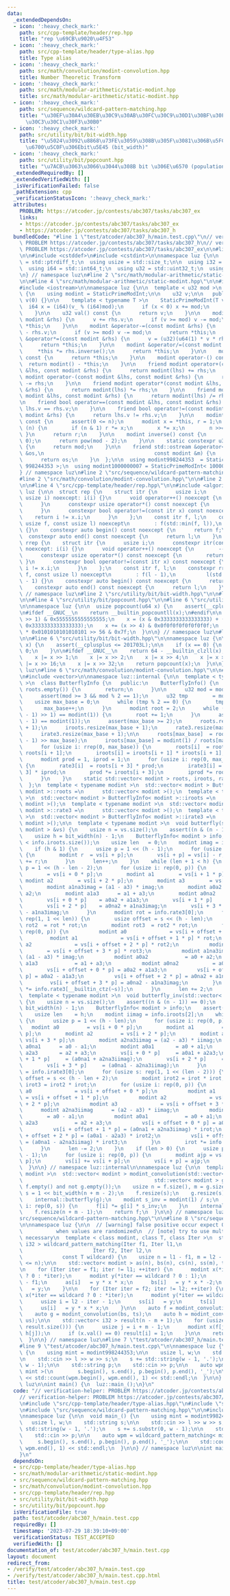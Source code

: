 ```yaml
---
data:
  _extendedDependsOn:
  - icon: ':heavy_check_mark:'
    path: src/cpp-template/header/rep.hpp
    title: "rep \u69CB\u9020\u4F53"
  - icon: ':heavy_check_mark:'
    path: src/cpp-template/header/type-alias.hpp
    title: Type alias
  - icon: ':heavy_check_mark:'
    path: src/math/convolution/modint-convolution.hpp
    title: Number Theoretic Transform
  - icon: ':heavy_check_mark:'
    path: src/math/modular-arithmetic/static-modint.hpp
    title: src/math/modular-arithmetic/static-modint.hpp
  - icon: ':heavy_check_mark:'
    path: src/sequence/wildcard-pattern-matching.hpp
    title: "\u30EF\u30A4\u30EB\u30C9\u30AB\u30FC\u30C9\u30D1\u30BF\u30FC\u30F3\u30DE\
      \u30C3\u30C1\u30F3\u30B0"
  - icon: ':heavy_check_mark:'
    path: src/utility/bit/bit-width.hpp
    title: "\u5024\u3092\u8868\u73FE\u3059\u308B\u305F\u3081\u306B\u5FC5\u8981\u306A\
      \u6700\u5C0F\u306Ebit\u5E45 (bit_width)"
  - icon: ':heavy_check_mark:'
    path: src/utility/bit/popcount.hpp
    title: "\u7ACB\u3063\u3066\u3044\u308B bit \u306E\u6570 (population count, popcount)"
  _extendedRequiredBy: []
  _extendedVerifiedWith: []
  _isVerificationFailed: false
  _pathExtension: cpp
  _verificationStatusIcon: ':heavy_check_mark:'
  attributes:
    PROBLEM: https://atcoder.jp/contests/abc307/tasks/abc307_ex
    links:
    - https://atcoder.jp/contests/abc307/tasks/abc307_ex
    - https://atcoder.jp/contests/abc307/tasks/abc307_h
  bundledCode: "#line 1 \"test/atcoder/abc307_h/main.test.cpp\"\n// verification-helper:\
    \ PROBLEM https://atcoder.jp/contests/abc307/tasks/abc307_h\n// verification-helper:\
    \ PROBLEM https://atcoder.jp/contests/abc307/tasks/abc307_ex\n\n#line 2 \"src/cpp-template/header/type-alias.hpp\"\
    \n\n#include <cstddef>\n#include <cstdint>\n\nnamespace luz {\n\n  using isize\
    \ = std::ptrdiff_t;\n  using usize = std::size_t;\n\n  using i32 = std::int32_t;\n\
    \  using i64 = std::int64_t;\n  using u32 = std::uint32_t;\n  using u64 = std::uint64_t;\n\
    \n} // namespace luz\n#line 2 \"src/math/modular-arithmetic/static-modint.hpp\"\
    \n\n#line 4 \"src/math/modular-arithmetic/static-modint.hpp\"\n\n#include <cassert>\n\
    #include <iostream>\n\nnamespace luz {\n\n  template < u32 mod >\n  class StaticPrimeModInt\
    \ {\n    using modint = StaticPrimeModInt;\n\n    u32 v;\n\n   public:\n    StaticPrimeModInt():\
    \ v(0) {}\n\n    template < typename T >\n    StaticPrimeModInt(T v_) {\n    \
    \  i64 x = (i64)(v_ % (i64)mod);\n      if (x < 0) x += mod;\n      v = (u32)x;\n\
    \    }\n\n    u32 val() const {\n      return v;\n    }\n\n    modint &operator+=(const\
    \ modint &rhs) {\n      v += rhs.v;\n      if (v >= mod) v -= mod;\n      return\
    \ *this;\n    }\n\n    modint &operator-=(const modint &rhs) {\n      v += mod\
    \ - rhs.v;\n      if (v >= mod) v -= mod;\n      return *this;\n    }\n\n    modint\
    \ &operator*=(const modint &rhs) {\n      v = (u32)(u64(1) * v * rhs.v % mod);\n\
    \      return *this;\n    }\n\n    modint &operator/=(const modint &rhs) {\n \
    \     *this *= rhs.inverse();\n      return *this;\n    }\n\n    modint operator+()\
    \ const {\n      return *this;\n    }\n\n    modint operator-() const {\n    \
    \  return modint() - *this;\n    }\n\n    friend modint operator+(const modint\
    \ &lhs, const modint &rhs) {\n      return modint(lhs) += rhs;\n    }\n\n    friend\
    \ modint operator-(const modint &lhs, const modint &rhs) {\n      return modint(lhs)\
    \ -= rhs;\n    }\n\n    friend modint operator*(const modint &lhs, const modint\
    \ &rhs) {\n      return modint(lhs) *= rhs;\n    }\n\n    friend modint operator/(const\
    \ modint &lhs, const modint &rhs) {\n      return modint(lhs) /= rhs;\n    }\n\
    \n    friend bool operator==(const modint &lhs, const modint &rhs) {\n      return\
    \ lhs.v == rhs.v;\n    }\n\n    friend bool operator!=(const modint &lhs, const\
    \ modint &rhs) {\n      return lhs.v != rhs.v;\n    }\n\n    modint pow(i64 n)\
    \ const {\n      assert(0 <= n);\n      modint x = *this, r = 1;\n      while\
    \ (n) {\n        if (n & 1) r *= x;\n        x *= x;\n        n >>= 1;\n     \
    \ }\n      return r;\n    }\n\n    modint inverse() const {\n      assert(v !=\
    \ 0);\n      return pow(mod - 2);\n    }\n\n    static constexpr u32 get_mod()\
    \ {\n      return mod;\n    }\n\n    friend std::ostream &operator<<(std::ostream\
    \ &os,\n                                    const modint &m) {\n      os << m.val();\n\
    \      return os;\n    }\n  };\n\n  using modint998244353  = StaticPrimeModInt<\
    \ 998244353 >;\n  using modint1000000007 = StaticPrimeModInt< 1000000007 >;\n\n\
    } // namespace luz\n#line 2 \"src/sequence/wildcard-pattern-matching.hpp\"\n\n\
    #line 2 \"src/math/convolution/modint-convolution.hpp\"\n\n#line 2 \"src/cpp-template/header/rep.hpp\"\
    \n\n#line 4 \"src/cpp-template/header/rep.hpp\"\n\n#include <algorithm>\n\nnamespace\
    \ luz {\n\n  struct rep {\n    struct itr {\n      usize i;\n      constexpr itr(const\
    \ usize i) noexcept: i(i) {}\n      void operator++() noexcept {\n        ++i;\n\
    \      }\n      constexpr usize operator*() const noexcept {\n        return i;\n\
    \      }\n      constexpr bool operator!=(const itr x) const noexcept {\n    \
    \    return i != x.i;\n      }\n    };\n    const itr f, l;\n    constexpr rep(const\
    \ usize f, const usize l) noexcept\n        : f(std::min(f, l)),\n          l(l)\
    \ {}\n    constexpr auto begin() const noexcept {\n      return f;\n    }\n  \
    \  constexpr auto end() const noexcept {\n      return l;\n    }\n  };\n\n  struct\
    \ rrep {\n    struct itr {\n      usize i;\n      constexpr itr(const usize i)\
    \ noexcept: i(i) {}\n      void operator++() noexcept {\n        --i;\n      }\n\
    \      constexpr usize operator*() const noexcept {\n        return i;\n     \
    \ }\n      constexpr bool operator!=(const itr x) const noexcept {\n        return\
    \ i != x.i;\n      }\n    };\n    const itr f, l;\n    constexpr rrep(const usize\
    \ f, const usize l) noexcept\n        : f(l - 1),\n          l(std::min(f, l)\
    \ - 1) {}\n    constexpr auto begin() const noexcept {\n      return f;\n    }\n\
    \    constexpr auto end() const noexcept {\n      return l;\n    }\n  };\n\n}\
    \ // namespace luz\n#line 2 \"src/utility/bit/bit-width.hpp\"\n\n#line 2 \"src/utility/bit/popcount.hpp\"\
    \n\n#line 4 \"src/utility/bit/popcount.hpp\"\n\n#line 6 \"src/utility/bit/popcount.hpp\"\
    \n\nnamespace luz {\n\n  usize popcount(u64 x) {\n    assert(__cplusplus <= 201703L);\n\
    \n#ifdef __GNUC__\n    return __builtin_popcountll(x);\n#endif\n\n    x -= (x\
    \ >> 1) & 0x5555555555555555;\n    x = (x & 0x3333333333333333) + ((x >> 2) &\
    \ 0x3333333333333333);\n    x += (x >> 4) & 0x0f0f0f0f0f0f0f0f;\n    return x\
    \ * 0x0101010101010101 >> 56 & 0x7f;\n  }\n\n} // namespace luz\n#line 4 \"src/utility/bit/bit-width.hpp\"\
    \n\n#line 6 \"src/utility/bit/bit-width.hpp\"\n\nnamespace luz {\n\n  usize bit_width(u64\
    \ x) {\n    assert(__cplusplus <= 201703L);\n\n    if (x == 0) {\n      return\
    \ 0;\n    }\n\n#ifdef __GNUC__\n    return 64 - __builtin_clzll(x);\n#endif\n\n\
    \    x |= x >> 1;\n    x |= x >> 2;\n    x |= x >> 4;\n    x |= x >> 8;\n    x\
    \ |= x >> 16;\n    x |= x >> 32;\n    return popcount(x);\n  }\n\n} // namespace\
    \ luz\n#line 6 \"src/math/convolution/modint-convolution.hpp\"\n\n#line 8 \"src/math/convolution/modint-convolution.hpp\"\
    \n#include <vector>\n\nnamespace luz::internal {\n\n  template < typename modint\
    \ >\n  class ButterflyInfo {\n   public:\n    ButterflyInfo() {\n      if (not\
    \ roots.empty()) {\n        return;\n      }\n\n      u32 mod = modint::get_mod();\n\
    \      assert(mod >= 3 && mod % 2 == 1);\n      u32 tmp        = mod - 1;\n  \
    \    usize max_base = 0;\n      while (tmp % 2 == 0) {\n        tmp >>= 1;\n \
    \       max_base++;\n      }\n      modint root = 2;\n      while (root.pow((mod\
    \ - 1) >> 1) == modint(1)) {\n        root += 1;\n      }\n      assert(root.pow(mod\
    \ - 1) == modint(1));\n      assert(max_base >= 2);\n      roots.resize(max_base\
    \ + 1);\n      iroots.resize(max_base + 1);\n      rate3.resize(max_base + 1);\n\
    \      irate3.resize(max_base + 1);\n\n      roots[max_base]  = root.pow((mod\
    \ - 1) >> max_base);\n      iroots[max_base] = modint(1) / roots[max_base];\n\
    \      for (usize i: rrep(0, max_base)) {\n        roots[i]  = roots[i + 1] *\
    \ roots[i + 1];\n        iroots[i] = iroots[i + 1] * iroots[i + 1];\n      }\n\
    \      modint prod = 1, iprod = 1;\n      for (usize i: rep(0, max_base - 2))\
    \ {\n        rate3[i]  = roots[i + 3] * prod;\n        irate3[i] = iroots[i +\
    \ 3] * iprod;\n        prod *= iroots[i + 3];\n        iprod *= roots[i + 3];\n\
    \      }\n    }\n    static std::vector< modint > roots, iroots, rate3, irate3;\n\
    \  };\n  template < typename modint >\n  std::vector< modint > ButterflyInfo<\
    \ modint >::roots =\n      std::vector< modint >();\n  template < typename modint\
    \ >\n  std::vector< modint > ButterflyInfo< modint >::iroots =\n      std::vector<\
    \ modint >();\n  template < typename modint >\n  std::vector< modint > ButterflyInfo<\
    \ modint >::rate3 =\n      std::vector< modint >();\n  template < typename modint\
    \ >\n  std::vector< modint > ButterflyInfo< modint >::irate3 =\n      std::vector<\
    \ modint >();\n\n  template < typename modint >\n  void butterfly(std::vector<\
    \ modint > &vs) {\n    usize n = vs.size();\n    assert((n & (n - 1)) == 0);\n\
    \    usize h = bit_width(n) - 1;\n    ButterflyInfo< modint > info;\n    assert(h\
    \ < info.iroots.size());\n    usize len   = 0;\n    modint imag = info.roots[2];\n\
    \    if (h & 1) {\n      usize p = 1 << (h - 1);\n      for (usize i: rep(0, p))\
    \ {\n        modint r  = vs[i + p];\n        vs[i + p] = vs[i] - r;\n        vs[i]\
    \ += r;\n      }\n      len++;\n    }\n    while (len + 1 < h) {\n      usize\
    \ p = 1 << (h - len - 2);\n      for (usize i: rep(0, p)) {\n        modint a0\
    \        = vs[i + 0 * p];\n        modint a1        = vs[i + 1 * p];\n       \
    \ modint a2        = vs[i + 2 * p];\n        modint a3        = vs[i + 3 * p];\n\
    \        modint a1na3imag = (a1 - a3) * imag;\n        modint a0a2      = a0 +\
    \ a2;\n        modint a1a3      = a1 + a3;\n        modint a0na2     = a0 - a2;\n\
    \        vs[i + 0 * p]    = a0a2 + a1a3;\n        vs[i + 1 * p]    = a0a2 - a1a3;\n\
    \        vs[i + 2 * p]    = a0na2 + a1na3imag;\n        vs[i + 3 * p]    = a0na2\
    \ - a1na3imag;\n      }\n      modint rot = info.rate3[0];\n      for (usize s:\
    \ rep(1, 1 << len)) {\n        usize offset = s << (h - len);\n        modint\
    \ rot2  = rot * rot;\n        modint rot3  = rot2 * rot;\n        for (usize i:\
    \ rep(0, p)) {\n          modint a0              = vs[i + offset + 0 * p];\n \
    \         modint a1              = vs[i + offset + 1 * p] * rot;\n          modint\
    \ a2              = vs[i + offset + 2 * p] * rot2;\n          modint a3      \
    \        = vs[i + offset + 3 * p] * rot3;\n          modint a1na3imag       =\
    \ (a1 - a3) * imag;\n          modint a0a2            = a0 + a2;\n          modint\
    \ a1a3            = a1 + a3;\n          modint a0na2           = a0 - a2;\n  \
    \        vs[i + offset + 0 * p] = a0a2 + a1a3;\n          vs[i + offset + 1 *\
    \ p] = a0a2 - a1a3;\n          vs[i + offset + 2 * p] = a0na2 + a1na3imag;\n \
    \         vs[i + offset + 3 * p] = a0na2 - a1na3imag;\n        }\n        rot\
    \ *= info.rate3[__builtin_ctz(~s)];\n      }\n      len += 2;\n    }\n  }\n\n\
    \  template < typename modint >\n  void butterfly_inv(std::vector< modint > &vs)\
    \ {\n    usize n = vs.size();\n    assert((n & (n - 1)) == 0);\n    usize h =\
    \ bit_width(n) - 1;\n    ButterflyInfo< modint > info;\n    assert(h < info.iroots.size());\n\
    \    usize len    = h;\n    modint iimag = info.iroots[2];\n    while (len > 1)\
    \ {\n      usize p = 1 << (h - len);\n      for (usize i: rep(0, p)) {\n     \
    \   modint a0         = vs[i + 0 * p];\n        modint a1         = vs[i + 1 *\
    \ p];\n        modint a2         = vs[i + 2 * p];\n        modint a3         =\
    \ vs[i + 3 * p];\n        modint a2na3iimag = (a2 - a3) * iimag;\n        modint\
    \ a0na1      = a0 - a1;\n        modint a0a1       = a0 + a1;\n        modint\
    \ a2a3       = a2 + a3;\n        vs[i + 0 * p]     = a0a1 + a2a3;\n        vs[i\
    \ + 1 * p]     = (a0na1 + a2na3iimag);\n        vs[i + 2 * p]     = (a0a1 - a2a3);\n\
    \        vs[i + 3 * p]     = (a0na1 - a2na3iimag);\n      }\n      modint irot\
    \ = info.irate3[0];\n      for (usize s: rep(1, 1 << (len - 2))) {\n        usize\
    \ offset = s << (h - len + 2);\n        modint irot2 = irot * irot;\n        modint\
    \ irot3 = irot2 * irot;\n        for (usize i: rep(0, p)) {\n          modint\
    \ a0              = vs[i + offset + 0 * p];\n          modint a1             \
    \ = vs[i + offset + 1 * p];\n          modint a2              = vs[i + offset\
    \ + 2 * p];\n          modint a3              = vs[i + offset + 3 * p];\n    \
    \      modint a2na3iimag      = (a2 - a3) * iimag;\n          modint a0na1   \
    \        = a0 - a1;\n          modint a0a1            = a0 + a1;\n          modint\
    \ a2a3            = a2 + a3;\n          vs[i + offset + 0 * p] = a0a1 + a2a3;\n\
    \          vs[i + offset + 1 * p] = (a0na1 + a2na3iimag) * irot;\n          vs[i\
    \ + offset + 2 * p] = (a0a1 - a2a3) * irot2;\n          vs[i + offset + 3 * p]\
    \ = (a0na1 - a2na3iimag) * irot3;\n        }\n        irot *= info.irate3[__builtin_ctz(~s)];\n\
    \      }\n      len -= 2;\n    }\n    if (len > 0) {\n      usize p = 1 << (h\
    \ - 1);\n      for (usize i: rep(0, p)) {\n        modint ajp = vs[i] - vs[i +\
    \ p];\n        vs[i] += vs[i + p];\n        vs[i + p] = ajp;\n      }\n    }\n\
    \  }\n\n} // namespace luz::internal\n\nnamespace luz {\n\n  template < typename\
    \ modint >\n  std::vector< modint > modint_convolution(std::vector< modint > f,\n\
    \                                           std::vector< modint > g) {\n    assert(not\
    \ f.empty() and not g.empty());\n    usize n = f.size(), m = g.size();\n    usize\
    \ s = 1 << bit_width(n + m - 2);\n    f.resize(s);\n    g.resize(s);\n    internal::butterfly(f);\n\
    \    internal::butterfly(g);\n    modint s_inv = modint(1) / s;\n    for (usize\
    \ i: rep(0, s)) {\n      f[i] *= g[i] * s_inv;\n    }\n    internal::butterfly_inv(f);\n\
    \    f.resize(n + m - 1);\n    return f;\n  }\n\n} // namespace luz\n#line 5 \"\
    src/sequence/wildcard-pattern-matching.hpp\"\n\n#line 8 \"src/sequence/wildcard-pattern-matching.hpp\"\
    \n\nnamespace luz {\n\n  // [warning] false positive occur expect O(1/M)\n  //\
    \           when values are randomized\n  // [note] try to use multiple mods if\
    \ necessary\n  template < class modint, class T, class Iter >\n  std::vector<\
    \ i32 > wildcard_pattern_matching(Iter f1, Iter l1,\n                        \
    \                       Iter f2, Iter l2,\n                                  \
    \             const T wildcard) {\n    usize n = l1 - f1, m = l2 - f2;\n    assert(m\
    \ <= n);\n\n    std::vector< modint > as(n), bs(n), cs(n), ss(m), ts(m), us(m);\n\
    \n    for (Iter iter = f1; iter != l1; ++iter) {\n      modint x(*iter == wildcard\
    \ ? 0 : *iter);\n      modint y(*iter == wildcard ? 0 : 1);\n      usize i = iter\
    \ - f1;\n      as[i]   = y * x * x;\n      bs[i]   = y * x * -2;\n      cs[i]\
    \   = y;\n    }\n\n    for (Iter iter = f2; iter != l2; ++iter) {\n      modint\
    \ x(*iter == wildcard ? 0 : *iter);\n      modint y(*iter == wildcard ? 0 : 1);\n\
    \      usize i = l2 - iter - 1;\n      ss[i]   = y;\n      ts[i]   = y * x;\n\
    \      us[i]   = y * x * x;\n    }\n\n    auto f = modint_convolution(as, ss);\n\
    \    auto g = modint_convolution(bs, ts);\n    auto h = modint_convolution(cs,\
    \ us);\n\n    std::vector< i32 > result(n - m + 1);\n    for (usize i: rep(0,\
    \ result.size())) {\n      usize j = i + m - 1;\n      modint x(f[j] + g[j] +\
    \ h[j]);\n      if (x.val() == 0) result[i] = 1;\n    }\n\n    return result;\n\
    \  }\n\n} // namespace luz\n#line 7 \"test/atcoder/abc307_h/main.test.cpp\"\n\n\
    #line 9 \"test/atcoder/abc307_h/main.test.cpp\"\n\nnamespace luz {\n\n  void main_()\
    \ {\n    using mint = modint998244353;\n\n    usize l, w;\n    std::string s;\n\
    \n    std::cin >> l >> w >> s;\n    s += std::string(w - 1, '.');\n    s += s.substr(0,\
    \ w - 1);\n\n    std::string p;\n    std::cin >> p;\n\n    auto wpm = wildcard_pattern_matching<\
    \ mint >(\n        s.begin(), s.end(), p.begin(), p.end(), '_');\n\n    std::cout\
    \ << std::count(wpm.begin(), wpm.end(), 1) << std::endl;\n  }\n\n} // namespace\
    \ luz\n\nint main() {\n  luz::main_();\n}\n"
  code: "// verification-helper: PROBLEM https://atcoder.jp/contests/abc307/tasks/abc307_h\n\
    // verification-helper: PROBLEM https://atcoder.jp/contests/abc307/tasks/abc307_ex\n\
    \n#include \"src/cpp-template/header/type-alias.hpp\"\n#include \"src/math/modular-arithmetic/static-modint.hpp\"\
    \n#include \"src/sequence/wildcard-pattern-matching.hpp\"\n\n#include <iostream>\n\
    \nnamespace luz {\n\n  void main_() {\n    using mint = modint998244353;\n\n \
    \   usize l, w;\n    std::string s;\n\n    std::cin >> l >> w >> s;\n    s +=\
    \ std::string(w - 1, '.');\n    s += s.substr(0, w - 1);\n\n    std::string p;\n\
    \    std::cin >> p;\n\n    auto wpm = wildcard_pattern_matching< mint >(\n   \
    \     s.begin(), s.end(), p.begin(), p.end(), '_');\n\n    std::cout << std::count(wpm.begin(),\
    \ wpm.end(), 1) << std::endl;\n  }\n\n} // namespace luz\n\nint main() {\n  luz::main_();\n\
    }\n"
  dependsOn:
  - src/cpp-template/header/type-alias.hpp
  - src/math/modular-arithmetic/static-modint.hpp
  - src/sequence/wildcard-pattern-matching.hpp
  - src/math/convolution/modint-convolution.hpp
  - src/cpp-template/header/rep.hpp
  - src/utility/bit/bit-width.hpp
  - src/utility/bit/popcount.hpp
  isVerificationFile: true
  path: test/atcoder/abc307_h/main.test.cpp
  requiredBy: []
  timestamp: '2023-07-29 18:39:10+09:00'
  verificationStatus: TEST_ACCEPTED
  verifiedWith: []
documentation_of: test/atcoder/abc307_h/main.test.cpp
layout: document
redirect_from:
- /verify/test/atcoder/abc307_h/main.test.cpp
- /verify/test/atcoder/abc307_h/main.test.cpp.html
title: test/atcoder/abc307_h/main.test.cpp
---
```

